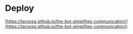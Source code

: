 # Deploy

[https://taroosg.github.io/the-bot-simplifies-communication/](https://taroosg.github.io/the-bot-simplifies-communication/)
